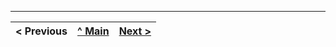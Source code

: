 



---
< Previous | [^ Main](https://github.com/JoseMSoares/TCM22-SIBD-G04) | [Next >](rebd02.md)
:--- | :---: | ---: 